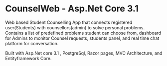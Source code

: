 # CounselWeb - Asp.Net Core 3.1 

Web based Student Counselling App that connects registered user(Students) with counsellors(admin) to solve personal problems.
Contains a list of predefined problems student can choose from, dashboard for Admins to monitor Counsel requests, students panel,  and real time chat platform for conversation. 

Built with Asp.Net core 3.1 , PostgreSql,  Razor pages,  MVC Architecture,  and Entityframework Core. 
